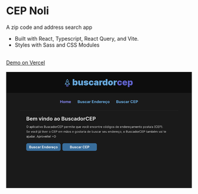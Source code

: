 # CEP Noli
A zip code and address search app
- Built with React, Typescript, React Query, and Vite.
- Styles with Sass and CSS Modules
</br>
<a href="https://cep-noli.vercel.app/">Demo on Vercel</a>
</br>
</br>
<img src="./src/assets/screenshot.png" alt="" />
